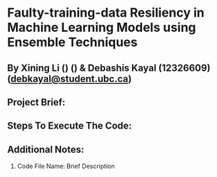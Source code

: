  Faulty-training-data Resiliency in Machine Learning Models using Ensemble Techniques 
=====================================================================================
By 
Xining Li () () &  Debashis Kayal (12326609) (debkayal@student.ubc.ca)
-----------------------------------------------------------------------

Project Brief:
---------------






Steps To Execute The Code:
--------------------------- 





Additional Notes:
--------------------
1) Code File Name: Brief Description








